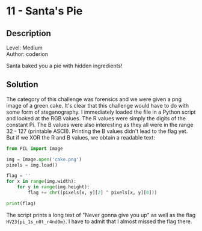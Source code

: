# 11 - Santa's Pie

## Description

Level: Medium<br/>
Author: coderion

Santa baked you a pie with hidden ingredients!

## Solution

The category of this challenge was forensics and we were given a png image of a green cake. It's clear that this
challenge would have to do with some form of steganography. I immediately loaded the file in a Python script and looked
at the RGB values. The R values were simply the digits of the constant Pi. The B values were also interesting as they
all were in the range 32 - 127 (printable ASCII). Printing the B values didn't lead to the flag yet. But if we XOR the R
and B values, we obtain a readable text:

```python
from PIL import Image

img = Image.open('cake.png')
pixels = img.load()

flag = ''
for x in range(img.width):
    for y in range(img.height):
        flag += chr((pixels[x, y][2] ^ pixels[x, y][0]))

print(flag)
```

The script prints a long text of "Never gonna give you up" as well as the flag `HV23{pi_1s_n0t_r4nd0m}`. I have to admit
that I almost missed the flag there.
